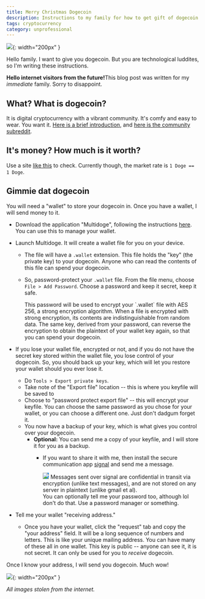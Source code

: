 ```yaml
---
title: Merry Christmas Dogecoin
description: Instructions to my family for how to get gift of dogecoin from me
tags: cryptocurrency
category: unprofessional
---
```


![](/assets/img/dogecoin-300.png){: width="200px" }

Hello family. I want to give you dogecoin. But you are technological luddites, so I'm writing these instructions.

<div class='alert alert-info'><strong>Hello internet visitors from the future!</strong>This blog post was
written for my <em>immediate</em> family. Sorry to disappoint.</div>


## What? What is dogecoin?

It is digital cryptocurrency with a vibrant community. It's comfy and easy to wear. You want it.
[Here is a brief introduction](https://dogecoin.com/), and [here is the community subreddit](https://www.reddit.com/r/dogecoin).

## It's money? How much is it worth?

Use a site [like this](https://www.coingecko.com/en/price_charts/dogecoin/usd) to check. Currently though, the market rate is `1 Doge == 1 Doge`.


## Gimmie dat dogecoin

You will need a "wallet" to store your dogecoin in. Once you have a wallet, I will send money to it.

*   Download the application "Multidoge", following the instructions [here](https://dogecoin.com/getting-started/). You can use this to manage your wallet.
*   Launch Multidoge. It will create a wallet file for you on your device.
    *   The file will have a `.wallet` extension. This file holds the "key" (the private key)
        to your dogecoin. <span class='label label-success'>Anyone who can read the contents of this file can spend your dogecoin.</span>
    *   So, <span class='label label-info'>password-protect your `.wallet` file.</span> From the file menu, choose `File > Add Password`. Choose a password and keep
        it secret, keep it safe.

        <div class='alert alert-info'>This password will be used to encrypt your `.wallet` file with AES 256, a strong encryption algorithm.
        When a file is encrypted with strong encryption, its contents are indistinguishable from random data. The same key, derived from
        your password, can reverse the encryption to obtain the plaintext of your wallet key again, so that you can spend your dogecoin.</div>
*   If you lose your wallet file, encrypted or not, and if you do not have the secret key stored within the wallet file, you lose control of your dogecoin.
    <span class='label label-success'>So, you should back up your key, which will let you restore your wallet should you ever lose it.</span>
    *   Do `Tools > Export private keys`.
    *   Take note of the "Export file" location -- this is where you keyfile will be saved to
    *   Choose to "password protect export file" -- this will encrypt your keyfile. You can choose the same password as you chose for your wallet,
        or you can choose a different one. Just don't dadgum forget it.
    *   You now have a backup of your key, which is what gives you control over your dogecoin.
        *   **Optional:** You can send me a copy of your keyfile, and I will store it for you as a backup.
            *   If you want to share it with me, then install the secure communication app [signal](https://signal.org/) and send me a message.

                <div class='alert alert-info'>
                <span style='display:inline-block; background-color: #2090ea;'><img src='https://signal.org/assets/header/logo-70556391d9e0f1642cf4ac8bafb3911db909aa3ca820e6d2dc412fa1cb509fa5.png'/></span>
                Messages sent over signal are confidential in transit via encryption (unlike text messages), and are not stored on any server in plaintext (unlike gmail et al).
                </div>
                You can optionally tell me your password too, although lol don't do that. Use a password manager or something.
*   Tell me your wallet "receiving address."

    *   Once you have your wallet, click the "request" tab and copy the "your address" field. It will be a long sequence of numbers and letters. This is like your unique mailing address. You can have many of these all in one wallet.
        This key is public -- anyone can see it, it is not secret. It can only be used for you to _receive_ dogecoin.

Once I know your address, I will send you dogecoin. <span class='label label-warning'>Much wow!</span>

![](/assets/img/dogecoin-logo.jpg){: width="200px" }

_All images stolen from the internet._
